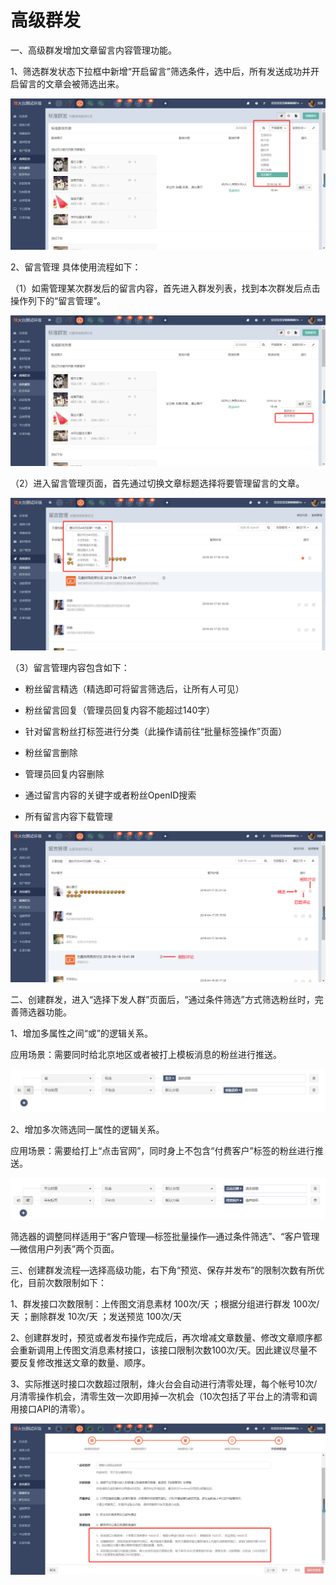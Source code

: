 # 高级群发

一、高级群发增加文章留言内容管理功能。

1、筛选群发状态下拉框中新增“开启留言”筛选条件，选中后，所有发送成功并开启留言的文章会被筛选出来。

![](/assets/1524017567%281%29.jpg)

2、留言管理  具体使用流程如下：

（1）如需管理某次群发后的留言内容，首先进入群发列表，找到本次群发后点击操作列下的“留言管理”。

![](/assets/1524017756%281%29.jpg)

（2）进入留言管理页面，首先通过切换文章标题选择将要管理留言的文章。

![](/assets/1524018081%281%29.jpg)

（3）留言管理内容包含如下：

* 粉丝留言精选（精选即可将留言筛选后，让所有人可见）

* 粉丝留言回复（管理员回复内容不能超过140字）

* 针对留言粉丝打标签进行分类（此操作请前往“批量标签操作”页面）

* 粉丝留言删除

* 管理员回复内容删除

* 通过留言内容的关键字或者粉丝OpenID搜索

* 所有留言内容下载管理

![](/assets/1524019311%281%29.jpg)

二、创建群发，进入“选择下发人群”页面后，“通过条件筛选”方式筛选粉丝时，完善筛选器功能。

1、增加多属性之间“或”的逻辑关系。

应用场景：需要同时给北京地区或者被打上模板消息的粉丝进行推送。

![](/assets/1524037536%281%29.jpg)

2、增加多次筛选同一属性的逻辑关系。

应用场景：需要给打上“点击官网”，同时身上不包含“付费客户”标签的粉丝进行推送。

![](/assets/1524037862%281%29.jpg)

筛选器的调整同样适用于“客户管理—标签批量操作—通过条件筛选”、“客户管理—微信用户列表”两个页面。

三、创建群发流程—选择高级功能，右下角“预览、保存并发布”的限制次数有所优化，目前次数限制如下：

1、群发接口次数限制：上传图文消息素材 100次/天 ；根据分组进行群发 100次/天 ；删除群发 10次/天 ；发送预览 100次/天

2、创建群发时，预览或者发布操作完成后，再次增减文章数量、修改文章顺序都会重新调用上传图文消息素材接口，该接口限制次数100次/天。因此建议尽量不要反复修改推送文章的数量、顺序。

3、实际推送时接口次数超过限制，烽火台会自动进行清零处理，每个帐号10次/月清零操作机会，清零生效一次即用掉一次机会（10次包括了平台上的清零和调用接口API的清零）。

![](/assets/1524038301.jpg)

